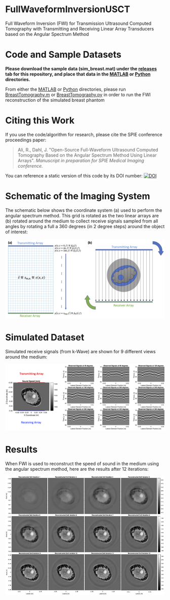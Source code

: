 # FullWaveformInversionUSCT
Full Waveform Inversion (FWI) for Transmission Ultrasound Computed Tomography with Transmitting and Receiving Linear Array Transducers based on the Angular Spectrum Method

# Code and Sample Datasets
**Please download the sample data (sim_breast.mat) under the [releases](https://github.com/rehmanali1994/FullWaveformInversionUSCT/releases) tab for this repository, and place that data in the [MATLAB](MATLAB) or [Python](Python) directories.**

From either the [MATLAB](MATLAB) or [Python](Python) directories, please run [BreastTomography.m](MATLAB/BreastTomography.m) or [BreastTomography.py](Python/BreastTomography.py) in order to run the FWI reconstruction of the simulated breast phantom

# Citing this Work
If you use the code/algorithm for research, please cite the SPIE conference proceedings paper: 

> Ali, R., Dahl, J. "Open-Source Full-Waveform Ultrasound Computed Tomography Based on the Angular Spectrum Method Using Linear Arrays". *Manuscript in preparation for SPIE Medical Imaging conference.*

You can reference a static version of this code by its DOI number: [![DOI](https://zenodo.org/badge/369032499.svg)](https://zenodo.org/badge/latestdoi/369032499)

# Schematic of the Imaging System
The schematic below shows the coordinate system (a) used to perform the angular spectrum method. This grid is rotated as the two linear arrays are (b) rotated around the medium to collect receive signals sampled from all angles by rotating a full a 360 degrees (in 2 degree steps) around the object of interest:

![](TxTomography.png)

# Simulated Dataset
Simulated receive signals (from k-Wave) are shown for 9 different views around the medium:

![](FullWaveformSetup.png)

# Results
When FWI is used to reconstruct the speed of sound in the medium using the angular spectrum method, here are the results after 12 iterations:

![](GithubResultsFigure.png)
